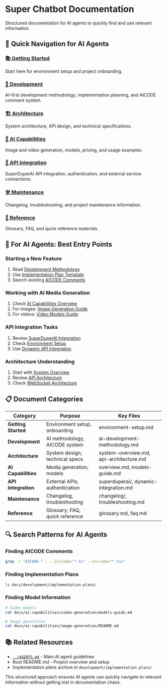# Super Chatbot Documentation

Structured documentation for AI agents to quickly find and use relevant information.

## 🚀 Quick Navigation for AI Agents

### [📚 Getting Started](./getting-started/README.md)
Start here for environment setup and project onboarding.

### [🔧 Development](./development/README.md)
AI-first development methodology, implementation planning, and AICODE comment system.

### [🏗 Architecture](./architecture/README.md)
System architecture, API design, and technical specifications.

### [🤖 AI Capabilities](./ai-capabilities/README.md)
Image and video generation, models, pricing, and usage examples.

### [🔗 API Integration](./api-integration/README.md)
SuperDuperAI API integration, authentication, and external service connections.

### [🛠 Maintenance](./maintenance/README.md)
Changelog, troubleshooting, and project maintenance information.

### [📖 Reference](./reference/README.md)
Glossary, FAQ, and quick reference materials.

## 🎯 For AI Agents: Best Entry Points

### Starting a New Feature
1. Read [Development Methodology](./development/ai-development-methodology.md)
2. Use [Implementation Plan Template](./development/implementation-plan-template.md)
3. Search existing [AICODE Comments](./development/aicode-examples.md)

### Working with AI Media Generation
1. Check [AI Capabilities Overview](./ai-capabilities/overview.md)
2. For images: [Image Generation Guide](./ai-capabilities/image-generation/README.md)
3. For videos: [Video Models Guide](./ai-capabilities/video-generation/models-guide.md)

### API Integration Tasks
1. Review [SuperDuperAI Integration](./api-integration/superduperai/README.md)
2. Check [Environment Setup](./getting-started/environment-setup.md)
3. Use [Dynamic API Integration](./api-integration/superduperai/dynamic-integration.md)

### Architecture Understanding
1. Start with [System Overview](./architecture/system-overview.md)
2. Review [API Architecture](./architecture/api-architecture.md)
3. Check [WebSocket Architecture](./architecture/websocket-architecture.md)

## 📋 Document Categories

| Category | Purpose | Key Files |
|----------|---------|-----------|
| **Getting Started** | Environment setup, onboarding | environment-setup.md |
| **Development** | AI methodology, AICODE system | ai-development-methodology.md |
| **Architecture** | System design, technical specs | system-overview.md, api-architecture.md |
| **AI Capabilities** | Media generation, models | overview.md, models-guide.md |
| **API Integration** | External APIs, authentication | superduperai/, dynamic-integration.md |
| **Maintenance** | Changelog, troubleshooting | changelog/, troubleshooting.md |
| **Reference** | Glossary, FAQ, quick reference | glossary.md, faq.md |

## 🔍 Search Patterns for AI Agents

### Finding AICODE Comments
```bash
grep -r "AICODE-" . --include="*.ts" --include="*.tsx"
```

### Finding Implementation Plans
```bash
ls docs/development/implementation-plans/
```

### Finding Model Information
```bash
# Video models
cat docs/ai-capabilities/video-generation/models-guide.md

# Image generation
cat docs/ai-capabilities/image-generation/README.md
```

## 📚 Related Resources

- [`../AGENTS.md`](../AGENTS.md) - Main AI agent guidelines
- Root README.md - Project overview and setup
- Implementation plans archive in `development/implementation-plans/`

This structured approach ensures AI agents can quickly navigate to relevant information without getting lost in documentation chaos. 
